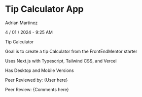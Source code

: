 # Tip Calculator App

Adrian Martinez

4 / 01 / 2024 - 9:25 AM

Tip Calculator

Goal is to create a tip Calculator from the FrontEndMentor starter

Uses Next.js with Typescript,  Tailwind CSS, and Vercel

Has Desktop and Mobile Versions

Peer Reviewed by: {User here} 

Peer Review: {Comments here}